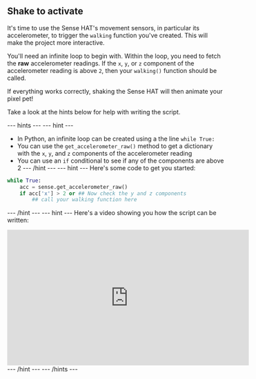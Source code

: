 ## Shake to activate

It's time to use the Sense HAT's movement sensors, in particular its accelerometer, to trigger the `walking` function you've created. This will make the project more interactive.

You'll need an infinite loop to begin with. Within the loop, you need to fetch the **raw** accelerometer readings. If the `x`, `y`, or `z` component of the accelerometer reading is above `2`, then your `walking()` function should be called.

If everything works correctly, shaking the Sense HAT will then animate your pixel pet!

Take a look at the hints below for help with writing the script.

--- hints --- --- hint ---
- In Python, an infinite loop can be created using a the line `while True:`
- You can use the `get_accelerometer_raw()` method to get a dictionary with the `x`, `y`, and `z` components of the accelerometer reading
- You can use an `if` conditional to see if any of the components are above 2
--- /hint --- --- hint ---
Here's some code to get you started:
```python
while True:
    acc = sense.get_accelerometer_raw()
    if acc['x'] > 2 or ## Now check the y and z components
        ## call your walking function here
```
--- /hint --- --- hint ---
Here's a video showing you how the script can be written:
<iframe width="560" height="315" src="https://www.youtube.com/embed/6l7HDCmYKCQ" frameborder="0" allowfullscreen></iframe>
--- /hint --- --- /hints ---
